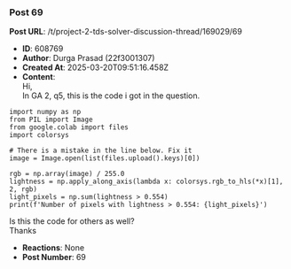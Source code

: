 ### Post 69
**Post URL**: /t/project-2-tds-solver-discussion-thread/169029/69
- **ID**: 608769
- **Author**: Durga Prasad (22f3001307)
- **Created At**: 2025-03-20T09:51:16.458Z
- **Content**:  
  Hi,<br>
In GA 2, q5, this is the code i got in the question.
<pre><code class="lang-auto">import numpy as np
from PIL import Image
from google.colab import files
import colorsys

# There is a mistake in the line below. Fix it
image = Image.open(list(files.upload().keys)[0])

rgb = np.array(image) / 255.0
lightness = np.apply_along_axis(lambda x: colorsys.rgb_to_hls(*x)[1], 2, rgb)
light_pixels = np.sum(lightness &gt; 0.554)
print(f'Number of pixels with lightness &gt; 0.554: {light_pixels}')
</code></pre>
Is this the code for others as well?<br>
Thanks
- **Reactions**: None
- **Post Number**: 69

